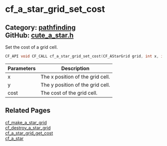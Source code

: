 [](../header.md ':include')

# cf_a_star_grid_set_cost

Category: [pathfinding](/api_reference?id=pathfinding)  
GitHub: [cute_a_star.h](https://github.com/RandyGaul/cute_framework/blob/master/include/cute_a_star.h)  
---

Set the cost of a grid cell.

```cpp
CF_API void CF_CALL cf_a_star_grid_set_cost(CF_AStarGrid grid, int x, int y, float cost);
```

Parameters | Description
--- | ---
x | The x position of the grid cell.
y | The y position of the grid cell.
cost | The cost of the grid cell.

## Related Pages

[cf_make_a_star_grid](/pathfinding/cf_make_a_star_grid.md)  
[cf_destroy_a_star_grid](/pathfinding/cf_destroy_a_star_grid.md)  
[cf_a_star_grid_get_cost](/pathfinding/cf_a_star_grid_get_cost.md)  
[cf_a_star](/pathfinding/cf_a_star.md)  
